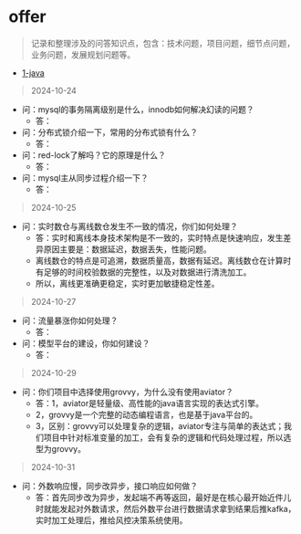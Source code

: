 # offer
> 记录和整理涉及的问答知识点，包含：技术问题，项目问题，细节点问题，业务问题，发展规划问题等。

- [1-java](./1-java.md)




> 2024-10-24
- 问：mysql的事务隔离级别是什么，innodb如何解决幻读的问题？
  - 答：
- 问：分布式锁介绍一下，常用的分布式锁有什么？
  - 答：
- 问：red-lock了解吗？它的原理是什么？
  - 答：
- 问：mysql主从同步过程介绍一下？
  - 答：
> 2024-10-25
- 问：实时数仓与离线数仓发生不一致的情况，你们如何处理？
  - 答：实时和离线本身技术架构是不一致的，实时特点是快速响应，发生差异原因主要是：数据延迟，数据丢失，性能问题。
  - 离线数仓的特点是可追溯，数据质量高，数据有延迟。离线数仓在计算时有足够的时间校验数据的完整性，以及对数据进行清洗加工。
  - 所以，离线更准确更稳定，实时更加敏捷稳定性差。
> 2024-10-27
- 问：流量暴涨你如何处理？
  - 答：
- 问：模型平台的建设，你如何建设？
  - 答：
> 2024-10-29
- 问：你们项目中选择使用grovvy，为什么没有使用aviator？
  - 答：1，aviator是轻量级、高性能的java语言实现的表达式引擎。
  - 2，grovvy是一个完整的动态编程语言，也是基于java平台的。
  - 3，区别：grovvy可以处理复杂的逻辑，aviator专注与简单的表达式；我们项目中针对标准变量的加工，会有复杂的逻辑和代码处理过程，所以选型为grovvy。
> 2024-10-31
- 问：外数响应慢，同步改异步，接口响应如何做？
  - 答：首先同步改为异步，发起端不再等返回，最好是在核心最开始近件儿时就能发起对外数请求，然后外数平台进行数据请求拿到结果后推kafka，实时加工处理后，推给风控决策系统使用。
